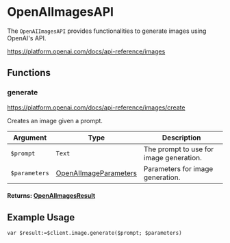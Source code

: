 # OpenAIImagesAPI

The `OpenAIImagesAPI` provides functionalities to generate images using OpenAI's API.

https://platform.openai.com/docs/api-reference/images

## Functions

### generate

https://platform.openai.com/docs/api-reference/images/create

Creates an image given a prompt.

| Argument     | Type                                           | Description                                          |
|--------------|------------------------------------------------|------------------------------------------------------|
| `$prompt`    | `Text`                                         | The prompt to use for image generation.              |
| `$parameters`| [OpenAIImageParameters](OpenAIImageParameters.md) | Parameters for image generation.                     |

#### Returns: [OpenAIImagesResult](OpenAIImagesResult.md)

## Example Usage

```4d
var $result:=$client.image.generate($prompt; $parameters)
```